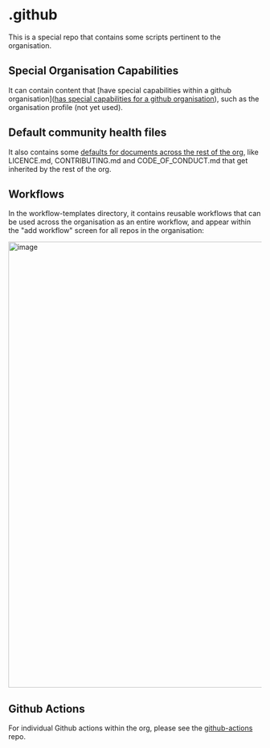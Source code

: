 # .github

This is a special repo that contains some scripts pertinent to the organisation.

## Special Organisation Capabilities

It can contain content that [have special capabilities within a github organisation]([has special capabilities for a github organisation](https://docs.github.com/en/organizations/collaborating-with-groups-in-organizations/customizing-your-organizations-profile)), such as the organisation profile (not yet used).

## Default community health files

It also contains some [defaults for documents across the rest of the org](https://docs.github.com/en/communities/setting-up-your-project-for-healthy-contributions/creating-a-default-community-health-file#about-default-community-health-files), like LICENCE.md, CONTRIBUTING.md and CODE_OF_CONDUCT.md that get inherited by the rest of the org. 

## Workflows

In the workflow-templates directory, it contains reusable workflows that can be used across the organisation as an entire workflow, and appear within the "add workflow" screen for all repos in the organisation:

<img width="1235" height="888" alt="image" src="https://github.com/user-attachments/assets/da628f55-f5f6-4f64-b00f-4ed87228f209" />

## Github Actions

For individual Github actions within the org, please see the [github-actions](https://github.com/govuk-one-login/github-actions) repo.
